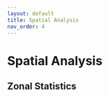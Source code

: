 ```yaml
---
layout: default
title: Spatial Analysis
nav_order: 4
---
```


# Spatial Analysis

## Zonal Statistics